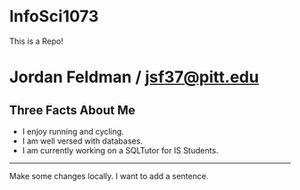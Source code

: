 InfoSci1073
===========

This is a Repo!  

Jordan Feldman / jsf37@pitt.edu
==================
Three Facts About Me
---

*   I enjoy running and cycling. 
*   I am well versed with databases.
*   I am currently working on a SQLTutor for IS Students.

---
Make some changes locally.  I want to add  a sentence.
